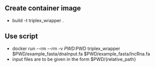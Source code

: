## Create container image
* build -t triplex_wrapper .

## Use script
* docker run --rm --rm -v $PWD:$PWD triplex_wrapper $PWD/example_fasta/dnaInput.fa $PWD/example_fasta/lncRna.fa
* input files are to be given in the form $PWD/{relative_path}
